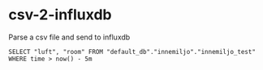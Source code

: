 # csv-2-influxdb
Parse a csv file and send to influxdb

```
SELECT "luft", "room" FROM "default_db"."innemiljo"."innemiljo_test" WHERE time > now() - 5m
```

